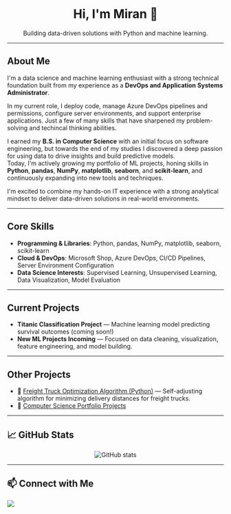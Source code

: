 <h1 align="center">Hi, I'm Miran 👋</h1>

<p align="center">
Building data-driven solutions with Python and machine learning.
</p>

---

## About Me
I'm a data science and machine learning enthusiast with a strong technical foundation built from my experience as a **DevOps and Application Systems Administrator**. 

In my current role, I deploy code, manage Azure DevOps pipelines and permissions, configure server environments, and support enterprise applications. Just a few of many skills that have sharpened my problem-solving and techincal thinking abilities.

I earned my **B.S. in Computer Science** with an initial focus on software engineering, but towards the end of my studies I discovered a deep passion for using data to drive insights and build predictive models.  
Today, I'm actively growing my portfolio of ML projects, honing skills in **Python**, **pandas**, **NumPy**, **matplotlib**, **seaborn**, and **scikit-learn**, and continuously expanding into new tools and techniques.

I'm excited to combine my hands-on IT experience with a strong analytical mindset to deliver data-driven solutions in real-world environments.

---

## Core Skills
- **Programming & Libraries**: Python, pandas, NumPy, matplotlib, seaborn, scikit-learn
- **Cloud & DevOps**: Microsoft Shop, Azure DevOps, CI/CD Pipelines, Server Environment Configuration
- **Data Science Interests**: Supervised Learning, Unsupervised Learning, Data Visualization, Model Evaluation

---

## Current Projects
- **Titanic Classification Project** — Machine learning model predicting survival outcomes (coming soon!)
- **New ML Projects Incoming** — Focused on data cleaning, visualization, feature engineering, and model building.

---

## Other Projects
- 🔗 [Freight Truck Optimization Algorithm (Python)](https://github.com/MiranSijercic/PythonOptimization) — Self-adjusting algorithm for minimizing delivery distances for freight trucks.
- 🔗 [Computer Science Portfolio Projects](LINK_TO_YOUR_OLD_REPO_PAGE)

---

## 📈 GitHub Stats
<p align="center">
  <img src="https://github-readme-stats.vercel.app/api?username=YOUR_GITHUB_USERNAME&show_icons=true&theme=radical" alt="GitHub stats" />
</p>

---

## 📫 Connect with Me
<p>
  <a href="https://www.linkedin.com/in/YOUR-LINKEDIN-ID/">
    <img src="https://img.shields.io/badge/LinkedIn-0A66C2?style=for-the-badge&logo=linkedin&logoColor=white" />
  </a>
</p>
